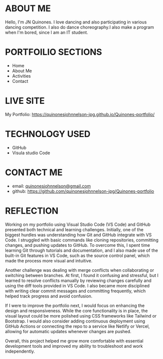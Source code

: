 # ABOUT ME
Hello, I'm JN Quinones. I love dancing and also participating in various dancing competition. I also do dance choreography.I also make a program when I'm bored, since I am an IT student.

# PORTFOILIO SECTIONS
* Home
* About Me
* Activities
* Contact

# LIVE SITE
My Portfolio: https://quinonesjohnnelson-jpg.github.io/Quinones-portfolio/

# TECHNOLOGY USED
* GitHub
* Visula studio Code
# CONTACT ME
* email: quinonesjohnnelson@gmail.com
* github: https://github.com/quinonesjohnnelson-jpg/Quinones-portfolio

# REFLECTION



Working on my portfolio using Visual Studio Code (VS Code) and GitHub presented both technical and learning challenges. Initially, one of the biggest hurdles was understanding how Git and GitHub integrate with VS Code. I struggled with basic commands like cloning repositories, committing changes, and pushing updates to GitHub. To overcome this, I spent time learning Git through tutorials and documentation, and I also made use of the built-in Git features in VS Code, such as the source control panel, which made the process more visual and intuitive.

Another challenge was dealing with merge conflicts when collaborating or switching between branches. At first, I found it confusing and stressful, but I learned to resolve conflicts manually by reviewing changes carefully and using the diff tools provided in VS Code. I also became more disciplined with writing clear commit messages and committing frequently, which helped track progress and avoid confusion.

If I were to improve the portfolio next, I would focus on enhancing the design and responsiveness. While the core functionality is in place, the visual layout could be more polished using CSS frameworks like Tailwind or Bootstrap. I would also consider adding continuous deployment using GitHub Actions or connecting the repo to a service like Netlify or Vercel, allowing for automatic updates whenever changes are pushed.

Overall, this project helped me grow more comfortable with essential development tools and improved my ability to troubleshoot and work independently.
